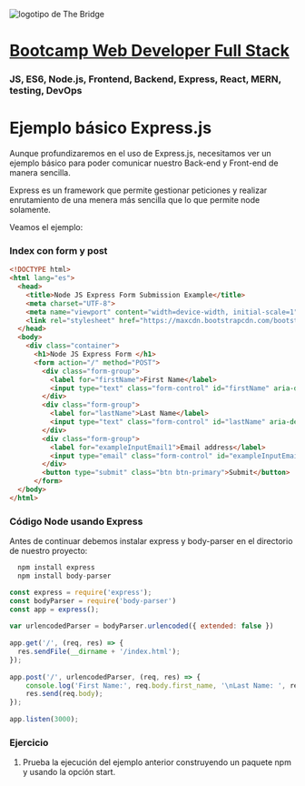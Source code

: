![logotipo de The Bridge](https://user-images.githubusercontent.com/27650532/77754601-e8365180-702b-11ea-8bed-5bc14a43f869.png  "logotipo de The Bridge")


# [Bootcamp Web Developer Full Stack](https://www.thebridge.tech/bootcamps/bootcamp-fullstack-developer/)
### JS, ES6, Node.js, Frontend, Backend, Express, React, MERN, testing, DevOps

# Ejemplo básico Express.js

Aunque profundizaremos en el uso de Express.js, necesitamos ver un ejemplo básico para poder comunicar nuestro Back-end y Front-end de manera sencilla.

Express es un framework que permite gestionar peticiones y realizar enrutamiento de una menera más sencilla que lo que permite node solamente.

Veamos el ejemplo: 

### Index con form y post

```html
<!DOCTYPE html>
<html lang="es">
  <head>
    <title>Node JS Express Form Submission Example</title>
    <meta charset="UTF-8">
    <meta name="viewport" content="width=device-width, initial-scale=1">
    <link rel="stylesheet" href="https://maxcdn.bootstrapcdn.com/bootstrap/3.3.7/css/bootstrap.min.css">
  </head>
  <body>
    <div class="container">
      <h1>Node JS Express Form </h1>
      <form action="/" method="POST">
        <div class="form-group">
          <label for="firstName">First Name</label>
          <input type="text" class="form-control" id="firstName" aria-describedby="emailHelp" placeholder="Enter first name" name="first_name">
        </div>
        <div class="form-group">
          <label for="lastName">Last Name</label>
          <input type="text" class="form-control" id="lastName" aria-describedby="emailHelp" placeholder="Enter last name" name="last_name">
        </div>
        <div class="form-group">
          <label for="exampleInputEmail1">Email address</label>
          <input type="email" class="form-control" id="exampleInputEmail1" aria-describedby="emailHelp" name="email" placeholder="Enter email">
        </div>
        <button type="submit" class="btn btn-primary">Submit</button>
      </form>
  </body>
</html>
```

### Código Node usando Express
Antes de continuar debemos instalar express y body-parser en el directorio de nuestro proyecto: 

```javascript
  npm install express
  npm install body-parser
```

```javascript
const express = require('express');
const bodyParser = require('body-parser')
const app = express();
  
var urlencodedParser = bodyParser.urlencoded({ extended: false })
    
app.get('/', (req, res) => {
  res.sendFile(__dirname + '/index.html');
});
    
app.post('/', urlencodedParser, (req, res) => {
    console.log('First Name:', req.body.first_name, '\nLast Name: ', req.body.last_name, '\nEmail: ', req.body.email);
    res.send(req.body);
});
    
app.listen(3000);
```
### Ejercicio

1. Prueba la ejecución del ejemplo anterior construyendo un paquete npm y usando la opción start.
